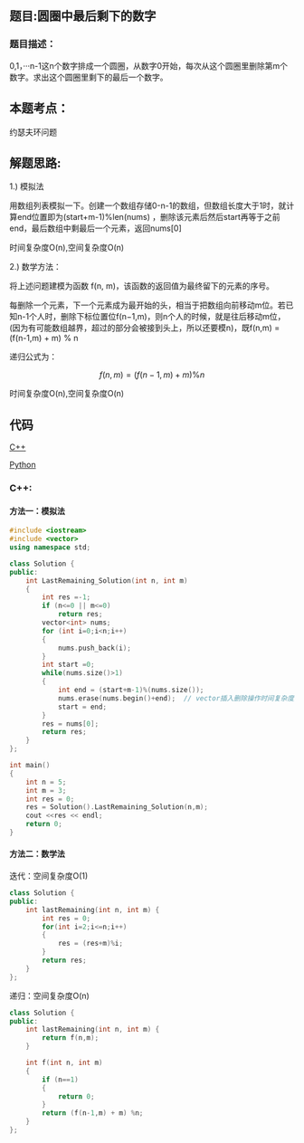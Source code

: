 ## 题目:圆圈中最后剩下的数字
### 题目描述：
0,1，···n-1这n个数字排成一个圆圈，从数字0开始，每次从这个圆圈里删除第m个数字。求出这个圆圈里剩下的最后一个数字。
## 本题考点：
  
  约瑟夫环问题
  
## 解题思路:
  
  1.) 模拟法
  
  用数组列表模拟一下。创建一个数组存储0-n-1的数组，但数组长度大于1时，就计算end位置即为(start+m-1)%len(nums) ，删除该元素后然后start再等于之前end，最后数组中剩最后一个元素，返回nums[0]
  
  时间复杂度O(n),空间复杂度O(n)
  
  2.) 数学方法：
  
  将上述问题建模为函数 f(n, m)，该函数的返回值为最终留下的元素的序号。
  
  每删除一个元素，下一个元素成为最开始的头，相当于把数组向前移动m位。若已知n-1个人时，删除下标位置位f(n−1,m)，则n个人的时候，就是往后移动m位，(因为有可能数组越界，超过的部分会被接到头上，所以还要模n)，既f(n,m) = (f(n-1,m) + m) % n
  
  递归公式为：
  
$$
f(n, m)=(f(n-1, m)+m) \% n
$$
  
  时间复杂度O(n),空间复杂度O(n)
## 代码

[C++](./LastNumberInCircle.cpp)

[Python](./LastNumberInCircle.py)

### C++:
#### 方法一：模拟法
```c++
#include <iostream>
#include <vector>
using namespace std;

class Solution {
public:
    int LastRemaining_Solution(int n, int m)
    {
        int res =-1;
        if (n<=0 || m<=0)
            return res;
        vector<int> nums;
        for (int i=0;i<n;i++)
        {
            nums.push_back(i);
        }
        int start =0;
        while(nums.size()>1)
        {
            int end = (start+m-1)%(nums.size());
            nums.erase(nums.begin()+end);  // vector插入删除操作时间复杂度是O(n) 
            start = end;
        }
        res = nums[0];
        return res;
    }
};

int main()
{
    int n = 5;
    int m = 3;
    int res = 0;
    res = Solution().LastRemaining_Solution(n,m);
    cout <<res << endl;
    return 0;
}
```
#### 方法二：数学法

迭代：空间复杂度O(1)
```c++
class Solution {
public:
    int lastRemaining(int n, int m) {
        int res = 0;
        for(int i=2;i<=n;i++)
        {
            res = (res+m)%i;
        }
        return res;
    }
};
```

递归：空间复杂度O(n)
```c++
class Solution {
public:
    int lastRemaining(int n, int m) {
        return f(n,m);
    }

    int f(int n, int m)
    {
        if (n==1)
        {
            return 0;
        }
        return (f(n-1,m) + m) %n;
    }
};
```
